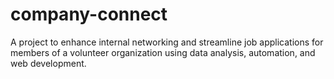 # company-connect
A project to enhance internal networking and streamline job applications for members of a volunteer organization using data analysis, automation, and web development.
